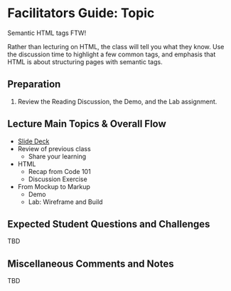 # Facilitators Guide: Topic

Semantic HTML tags FTW!

Rather than lecturing on HTML, the class will tell you what they know. Use the discussion time to highlight a few common tags, and emphasis that HTML is about structuring pages with semantic tags. 

## Preparation
1. Review the Reading Discussion, the Demo, and the Lab assignment. 

## Lecture Main Topics & Overall Flow

- [Slide Deck](https://docs.google.com/presentation/d/1GkRizg4oZGcFrus-8nWGDR51oJvmBIllTyPi4quoAsc/edit)
- Review of previous class
  - Share your learning
- HTML
  - Recap from Code 101
  - Discussion Exercise
- From Mockup to Markup
  - Demo
  - Lab: Wireframe and Build

## Expected Student Questions and Challenges

TBD

## Miscellaneous Comments and Notes

TBD
